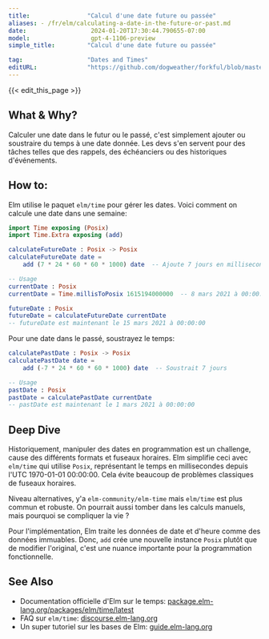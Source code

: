 ```yaml
---
title:                "Calcul d'une date future ou passée"
aliases: - /fr/elm/calculating-a-date-in-the-future-or-past.md
date:                  2024-01-20T17:30:44.790655-07:00
model:                 gpt-4-1106-preview
simple_title:         "Calcul d'une date future ou passée"

tag:                  "Dates and Times"
editURL:              "https://github.com/dogweather/forkful/blob/master/content/fr/elm/calculating-a-date-in-the-future-or-past.md"
---
```


{{< edit_this_page >}}

## What & Why?
Calculer une date dans le futur ou le passé, c'est simplement ajouter ou soustraire du temps à une date donnée. Les devs s'en servent pour des tâches telles que des rappels, des échéanciers ou des historiques d'événements.

## How to:
Elm utilise le paquet `elm/time` pour gérer les dates. Voici comment on calcule une date dans une semaine:

```Elm
import Time exposing (Posix)
import Time.Extra exposing (add)

calculateFutureDate : Posix -> Posix
calculateFutureDate date =
    add (7 * 24 * 60 * 60 * 1000) date  -- Ajoute 7 jours en millisecondes

-- Usage
currentDate : Posix
currentDate = Time.millisToPosix 1615194000000  -- 8 mars 2021 à 00:00:00

futureDate : Posix
futureDate = calculateFutureDate currentDate
-- futureDate est maintenant le 15 mars 2021 à 00:00:00
```

Pour une date dans le passé, soustrayez le temps:

```Elm
calculatePastDate : Posix -> Posix
calculatePastDate date =
    add (-7 * 24 * 60 * 60 * 1000) date  -- Soustrait 7 jours

-- Usage
pastDate : Posix
pastDate = calculatePastDate currentDate
-- pastDate est maintenant le 1 mars 2021 à 00:00:00
```

## Deep Dive
Historiquement, manipuler des dates en programmation est un challenge, cause des différents formats et fuseaux horaires. Elm simplifie ceci avec `elm/time` qui utilise `Posix`, représentant le temps en millisecondes depuis l'UTC 1970-01-01 00:00:00. Cela évite beaucoup de problèmes classiques de fuseaux horaires.

Niveau alternatives, y'a `elm-community/elm-time` mais `elm/time` est plus commun et robuste. On pourrait aussi tomber dans les calculs manuels, mais pourquoi se compliquer la vie ?

Pour l'implémentation, Elm traite les données de date et d'heure comme des données immuables. Donc, `add` crée une nouvelle instance `Posix` plutôt que de modifier l'original, c'est une nuance importante pour la programmation fonctionnelle.

## See Also
- Documentation officielle d'Elm sur le temps: [package.elm-lang.org/packages/elm/time/latest](https://package.elm-lang.org/packages/elm/time/latest)
- FAQ sur `elm/time`: [discourse.elm-lang.org](https://discourse.elm-lang.org/)
- Un super tutoriel sur les bases de Elm: [guide.elm-lang.org](https://guide.elm-lang.org/)
